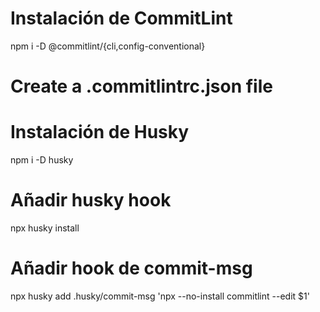 # Instalación de CommitLint

npm i -D @commitlint/{cli,config-conventional}

# Create a .commitlintrc.json file

# Instalación de Husky

npm i -D husky

# Añadir husky hook

npx husky install

# Añadir hook de commit-msg

npx husky add .husky/commit-msg 'npx --no-install commitlint --edit $1'
